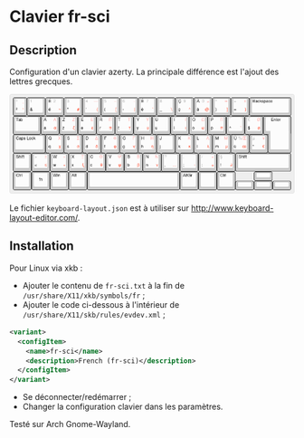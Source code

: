 # Clavier fr-sci

## Description
Configuration d'un clavier azerty. La principale différence est l'ajout des lettres grecques.

![Disposition clavier](https://github.com/hadrien-lem/clavier-fr-sci/blob/master/keyboard-layout.png)

Le fichier `keyboard-layout.json` est à utiliser sur http://www.keyboard-layout-editor.com/.

## Installation
Pour Linux via xkb :

* Ajouter le contenu de `fr-sci.txt` à la fin de `/usr/share/X11/xkb/symbols/fr` ;
* Ajouter le code ci-dessous à l'intérieur de `/usr/share/X11/skb/rules/evdev.xml` ;
```xml
<variant>
  <configItem>
    <name>fr-sci</name>
    <description>French (fr-sci)</description>
  </configItem>
</variant>
```
* Se déconnecter/redémarrer ;
* Changer la configuration clavier dans les paramètres.


Testé sur Arch Gnome-Wayland.
